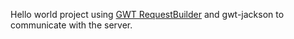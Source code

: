 Hello world project using [GWT RequestBuilder](http://www.gwtproject.org/javadoc/latest/com/google/gwt/http/client/RequestBuilder.html) and gwt-jackson to communicate with the server.

